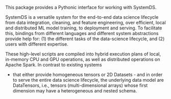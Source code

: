 This package provides a Pythonic interface for working with SystemDS.

SystemDS is a versatile system for the end-to-end data science lifecycle from data integration,
cleaning, and feature engineering, over efficient, local and distributed ML model training,
to deployment and serving.
To facilitate this, bindings from different languages and different system abstractions provide help for:
(1) the different tasks of the data-science lifecycle, and 
(2) users with different expertise. 


These high-level scripts are compiled into hybrid execution plans of local, in-memory CPU and GPU operations, 
as well as distributed operations on Apache Spark. In contrast to existing systems 
- that either provide homogeneous tensors or 2D Datasets - and in order to serve the entire
data science lifecycle, the underlying data model are DataTensors, i.e.,
tensors (multi-dimensional arrays) whose first dimension may have a heterogeneous and nested schema.
